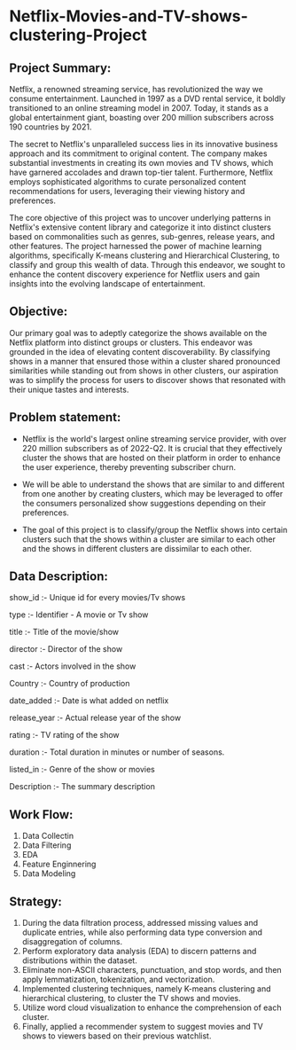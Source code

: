 # Netflix-Movies-and-TV-shows-clustering-Project

## Project Summary:

Netflix, a renowned streaming service, has revolutionized the way we consume entertainment. Launched in 1997 as a DVD rental service, it boldly transitioned to an online streaming model in 2007. Today, it stands as a global entertainment giant, boasting over 200 million subscribers across 190 countries by 2021.

The secret to Netflix's unparalleled success lies in its innovative business approach and its commitment to original content. The company makes substantial investments in creating its own movies and TV shows, which have garnered accolades and drawn top-tier talent. Furthermore, Netflix employs sophisticated algorithms to curate personalized content recommendations for users, leveraging their viewing history and preferences.

The core objective of this project was to uncover underlying patterns in Netflix's extensive content library and categorize it into distinct clusters based on commonalities such as genres, sub-genres, release years, and other features. The project harnessed the power of machine learning algorithms, specifically K-means clustering and Hierarchical Clustering, to classify and group this wealth of data. Through this endeavor, we sought to enhance the content discovery experience for Netflix users and gain insights into the evolving landscape of entertainment.

## Objective:
Our primary goal was to adeptly categorize the shows available on the Netflix platform into distinct groups or clusters. This endeavor was grounded in the idea of elevating content discoverability. By classifying shows in a manner that ensured those within a cluster shared pronounced similarities while standing out from shows in other clusters, our aspiration was to simplify the process for users to discover shows that resonated with their unique tastes and interests.




## Problem statement:
* Netflix is the world's largest online streaming service provider, with over 220 million subscribers as of 2022-Q2. It is crucial that they effectively cluster the shows that are hosted on their platform in order to enhance the user experience, thereby preventing subscriber churn.

* We will be able to understand the shows that are similar to and different from one another by creating clusters, which may be leveraged to offer the consumers personalized show suggestions depending on their preferences.

* The goal of this project is to classify/group the Netflix shows into certain clusters such that the shows within a cluster are similar to each other and the shows in different clusters are dissimilar to each other.

## Data Description:
show_id :- Unique id for every movies/Tv shows

type :- Identifier - A movie or Tv show

title :- Title of the movie/show

director :- Director of the show

cast :- Actors involved in the show

Country :- Country of production

date_added :- Date is what added on netflix

release_year :- Actual release year of the show

rating :- TV rating of the show

duration :- Total duration in minutes or number of seasons.

listed_in :- Genre of the show or movies

Description :- The summary description

## Work Flow:
1. Data Collectin
2. Data Filtering
3. EDA
4. Feature Enginnering
5. Data Modeling
   
## Strategy:
1. During the data filtration process, addressed missing values and duplicate entries, while also performing data type conversion and disaggregation of columns.
2. Perform exploratory data analysis (EDA) to discern patterns and distributions within the dataset.
3. Eliminate non-ASCII characters, punctuation, and stop words, and then apply lemmatization, tokenization, and vectorization.
4. Implemented clustering techniques, namely K-means clustering and hierarchical clustering, to cluster the TV shows and movies.
5. Utilize word cloud visualization to enhance the comprehension of each cluster.
6. Finally, applied a recommender system to suggest movies and TV shows to viewers based on their previous watchlist.






































